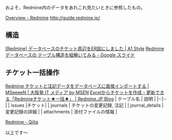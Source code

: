 およそ、Redmine内のデータをあれこれ見たいときに参照したもの。

[Overview - Redmine](https://www.redmine.org/)
http://guide.redmine.jp/

## 構造
[[Redmine] データベースのチケット周辺をER図にしました | A1 Style](https://a1-style.net/topics-redmine-database-arround-issues-table-entity-relationship-diagram/)
[Redmine データベースの テーブル構造を紐解いてみる - Google スライド](https://docs.google.com/presentation/d/e/2PACX-1vSGC3DEnLZqAEs4zRmkCsrEz4m3Uj0qo0fiMHi2JexyVYUdV6wjoUftoIhhVTc1C-r_6lJDDOBuafvu/pub?start=false&loop=false&delayms=3000&slide=id.p)

## チケット一括操作
[Redmine チケットと注記データをデータベースに直接インポートする | MSeeeeN | 大阪発 IT メディア by MSEN](https://mseeeen.msen.jp/redmine-import-ticket-data-to-database-directly/)
[Excelからチケットを作成・更新できる「Redmineチケット★一括★」 | Redmine.JP Blog](https://blog.redmine.jp/articles/redmine-ticket-ikkatsu/)
| テーブル名 | 説明 |
|-:|:-|
| issues |チケット|
| journals | チケットの変更記録, 注記  |
| journal_details | 変更記録の詳細 |
| attachments | 添付ファイルの情報 |


[Redmine - Qiita](https://qiita.com/tags/redmine)

以上です～
